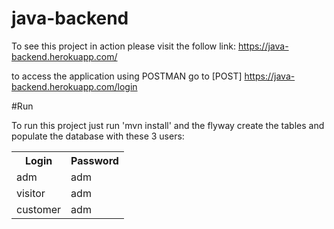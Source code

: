 # java-backend

To see this project in action please visit the follow link: https://java-backend.herokuapp.com/

to access the application using POSTMAN go to [POST] https://java-backend.herokuapp.com/login 

#Run
<p>To run this project just run 'mvn install' and the flyway create the tables and populate the database with these 3 users:</p>
<table>
	<tr>
		<th>Login</th>
		<th>Password</th>
	</tr>
	<tr>
		<td>adm</td>
		<td>adm</td>
	</tr>
	<tr>
		<td>visitor</td>
		<td>adm</td>
	</tr>
	<tr>
		<td>customer</td>
		<td>adm</td>
	</tr>
</table>


